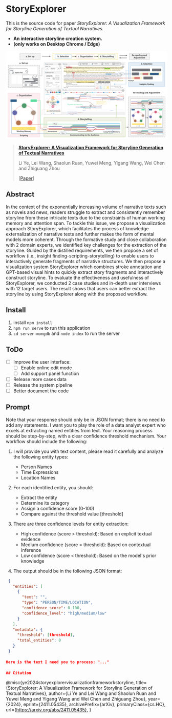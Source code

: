 <!--
 * @Author: Clover 304363641@qq.com
 * @Date: 2022-07-24 16:02:20
 * @LastEditors: Clover 304363641@qq.com
 * @LastEditTime: 2023-12-01 11:53:12
 * @FilePath: \storyline-generator\README.md
 * @Description: 
 * 
 * Copyright (c) 2023 by ${git_name_email}, All Rights Reserved. 
-->
# StoryExplorer

This is the source code for paper *StoryExplorer: A Visualization Framework for Storyline Generation of Textual Narratives.*

- **An interactive storyline creation system.**
- **(only works on Desktop Chrome / Edge)**


![fig_dataVis](https://github.com/Clover-yee/StoryExplorer/blob/v3.0/public/img/teaser.png)

> [**StoryExplorer: A Visualization Framework for Storyline Generation of Textual Narratives**](https://arxiv.org/abs/2411.05435)
> 
> Li Ye, Lei Wang, Shaolun Ruan, Yuwei Meng, Yigang Wang, Wei Chen and Zhiguang Zhou
>
> [[Paper](https://arxiv.org/abs/2411.05435)]


## Abstract
In the context of the exponentially increasing volume of narrative texts such as novels and news, readers struggle to extract and consistently remember storyline from these intricate texts due to the constraints of human working memory and attention span. To tackle this issue, we propose a visualization approach StoryExplorer, which facilitates the process of knowledge externalization of narrative texts and further makes the form of mental models more coherent. Through the formative study and close collaboration with 2 domain experts, we identified key challenges for the extraction of the storyline. Guided by the distilled requirements, we then propose a set of workflow (i.e., insight finding-scripting-storytelling) to enable users to interactively generate fragments of narrative structures. We then propose a visualization system StoryExplorer which combines stroke annotation and GPT-based visual hints to quickly extract story fragments and interactively construct storyline. To evaluate the effectiveness and usefulness of StoryExplorer, we conducted 2 case studies and in-depth user interviews with 12 target users. The result shows that users can better extract the storyline by using StoryExplorer along with the proposed workflow.

## Install
1. install `npm install`
2. `npm run serve` to run this application
3. `cd server-mongdb` and `node index` to run the server

## ToDo
- [ ] Improve the user interface:
    - [ ] Enable online edit mode
    - [ ] Add support panel function
- [ ] Release more cases data
- [ ] Release the system pipeline
- [ ] Better document the code

## Prompt
Note that your response should only be in JSON format; there is no need to add any statements. I want you to play the role of a data analyst expert who excels at extracting named entities from text. Your reasoning process should be step-by-step, with a clear confidence threshold mechanism. Your workflow should include the following:

1. I will provide you with text content, please read it carefully and analyze the following entity types:
   - Person Names
   - Time Expressions 
   - Location Names

2. For each identified entity, you should:
   - Extract the entity
   - Determine its category
   - Assign a confidence score (0-100)
   - Compare against the threshold value [threshold]

3. There are three confidence levels for entity extraction:
   - High confidence (score > threshold): Based on explicit textual evidence
   - Medium confidence (score = threshold): Based on contextual inference
   - Low confidence (score < threshold): Based on the model's prior knowledge

4. The output should be in the following JSON format:

  ```json
   {
     "entities": [
       {
         "text": "",
         "type": "PERSON/TIME/LOCATION",
         "confidence_score": 0-100,
         "confidence_level": "high/medium/low"
       }
     ],
     "metadata": {
       "threshold": [threshold],
       "total_entities": 0
     }
   }

Here is the text I need you to process: "..."

## Citation
```
@misc{ye2024storyexplorervisualizationframeworkstoryline,
      title={StoryExplorer: A Visualization Framework for Storyline Generation of Textual Narratives}, 
      author={Li Ye and Lei Wang and Shaolun Ruan and Yuwei Meng and Yigang Wang and Wei Chen and Zhiguang Zhou},
      year={2024},
      eprint={2411.05435},
      archivePrefix={arXiv},
      primaryClass={cs.HC},
      url={https://arxiv.org/abs/2411.05435}, 
}
```
